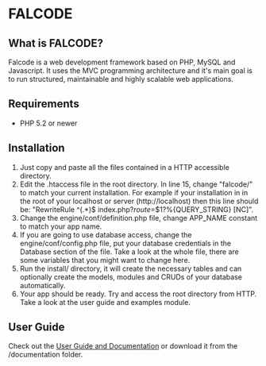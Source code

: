 FALCODE
=======

What is FALCODE?
----------------

Falcode is a web development framework based on PHP, MySQL and Javascript.
It uses the MVC programming architecture and it's main goal is to run structured, maintainable and highly scalable web applications.

Requirements
-------------
- PHP 5.2 or newer

Installation
------------
1. Just copy and paste all the files contained in a HTTP accessible directory.
2. Edit the .htaccess file in the root directory. In line 15, change "falcode/" to match your current installation. For example if your installation in in the root of your localhost or server (http://localhost) then this line should be: "RewriteRule ^(.*)$ index.php?_route_=$1?%{QUERY_STRING} [NC]".
3. Change the engine/conf/definition.php file, change APP_NAME constant to match your app name.
4. If you are going to use database access, change the engine/conf/config.php file, put your database credentials in the Database section of the file. Take a look at the whole file, there are some variables that you might want to change here.
5. Run the install/ directory, it will create the necessary tables and can optionally create the models, modules and CRUDs of your database automatically.
6. Your app should be ready. Try and access the root directory from HTTP. Take a look at the user guide and examples module.

User Guide
----------
Check out the [User Guide and Documentation](http://falcode.org/documentation) or download it from the /documentation folder.
